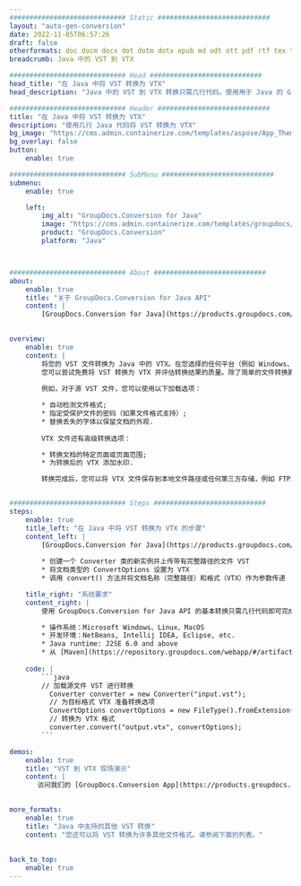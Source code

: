 ```yaml
---
############################# Static ############################
layout: "auto-gen-conversion"
date: 2022-11-05T06:57:26
draft: false
otherformats: doc docm docx dot dotm dotx epub md odt ott pdf rtf tex txt vdx vsdm vsdx vssm vssx vstm vstx vsx vtx xps
breadcrumb: Java 中的 VST 到 VTX

############################# Head ############################
head_title: "在 Java 中将 VST 转换为 VTX"
head_description: "Java 中的 VST 到 VTX 转换只需几行代码。使用用于 Java 的 GroupDocs 文档转换 API 转换 160 多种文件格式"

############################# Header ############################
title: "在 Java 中将 VST 转换为 VTX"
description: "使用几行 Java 代码将 VST 转换为 VTX"
bg_image: "https://cms.admin.containerize.com/templates/aspose/App_Themes/V3/images/bg/header1.png"
bg_overlay: false
button:
    enable: true

############################# SubMenu ############################
submenu:
    enable: true

    left:
        img_alt: "GroupDocs.Conversion for Java"
        image: "https://cms.admin.containerize.com/templates/groupdocs/images/product-logos/90x90-noborder/groupdocs-conversion-java.png"
        product: "GroupDocs.Conversion"
        platform: "Java"



############################# About ############################
about:
    enable: true
    title: "关于 GroupDocs.Conversion for Java API"
    content: |
        [GroupDocs.Conversion for Java](https://products.groupdocs.com/conversion/java/) 是一种高级文件格式转换 API，用于在 Microsoft Office、OpenDocument、PDF、HTML、电子邮件、CAD 等流行图像和文档格式之间进行转换。只需几行代码即可完成更多工作。本机 API 会自动检测原始文档的格式，并提供许多选项来自定义转换后的文档。除了从文档中提取信息的功能外，它还默认支持将转换结果缓存到本地磁盘。但是，任何类型的缓存存储都可以通过实施适当的接口来支持 - Amazon S3、Dropbox、Google Drive、Windows Azure、Reddis 或任何其他接口。
    

overview:
    enable: true
    content: |
        将您的 VST 文件转换为 Java 中的 VTX。在您选择的任何平台（例如 Windows、Linux、macOS）上，只需几行 Java 代码。
        您可以尝试免费将 VST 转换为 VTX 并评估转换结果的质量。除了简单的文件转换脚本外，您还可以尝试更复杂的选项来加载 VST 源文件并存储 VTX 输出。 
        
        例如，对于源 VST 文件，您可以使用以下加载选项：

        * 自动检测文件格式;
        * 指定受保护文件的密码（如果文件格式支持）;
        * 替换丢失的字体以保留文档的外观.
        
        VTX 文件还有高级转换选项：

        * 转换文档的特定页面或页面范围;
        * 为转换后的 VTX 添加水印.

        转换完成后，您可以将 VTX 文件保存到本地文件路径或任何第三方存储，例如 FTP、Amazon S3、Google Drive、Dropbox 等。请注意 - 转换 VST到 VTX，您不需要安装任何额外的软件，例如 MS Office、Open Office、Adobe Acrobat Reader 等。


############################# Steps ############################
steps:
    enable: true
    title_left: "在 Java 中将 VST 转换为 VTX 的步骤"
    content_left: |
        [GroupDocs.Conversion for Java](https://products.groupdocs.com/conversion/java/) 允许开发人员使用几行代码轻松地将 VST 文件转换为 VTX。
        
        * 创建一个 Converter 类的新实例并上传带有完整路径的文件 VST
        * 将文档类型的 ConvertOptions 设置为 VTX
        * 调用 convert() 方法并将文档名称（完整路径）和格式（VTX）作为参数传递

    title_right: "系统要求"
    content_right: |
        使用 GroupDocs.Conversion for Java API 的基本转换只需几行代码即可完成。所有主要平台和操作系统都支持我们的 API。在执行以下代码之前，请确保您的系统上安装了以下先决条件。

        * 操作系统：Microsoft Windows、Linux、MacOS
        * 开发环境：NetBeans, Intellij IDEA, Eclipse, etc.
        * Java runtime: J2SE 6.0 and above
        * 从 [Maven](https://repository.groupdocs.com/webapp/#/artifacts/browse/tree/General/repo/com/groupdocs/groupdocs-conversion) 获取最新的 GroupDocs.Conversion for Java
         
    code: |
        ```java    
        // 加载源文件 VST 进行转换
          Converter converter = new Converter("input.vst");
          // 为目标格式 VTX 准备转换选项
          ConvertOptions convertOptions = new FileType().fromExtension("vtx").getConvertOptions();
          // 转换为 VTX 格式
          converter.convert("output.vtx", convertOptions);
        ```

demos:
    enable: true
    title: "VST 到 VTX 现场演示"
    content: |
       访问我们的 [GroupDocs.Conversion App](https://products.groupdocs.app/conversion/family) 网站并立即尝试 VST 到 VTX 转换。免费演示具有以下好处
          

more_formats:
    enable: true
    title: "Java 中支持的其他 VST 转换"
    content: "您还可以将 VST 转换为许多其他文件格式。请参阅下面的列表。"
       
       
back_to_top:
    enable: true
---
```

